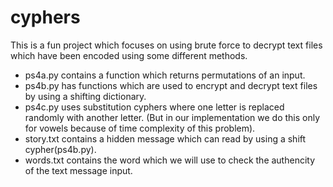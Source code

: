 # cyphers
This is a fun project which focuses on using brute force to decrypt text files which have been encoded using some different methods.
* ps4a.py contains a function which returns permutations of an input.
* ps4b.py has functions which are used to encrypt and decrypt text files by using a shifting dictionary.
* ps4c.py uses substitution cyphers where one letter is replaced randomly with another letter.
(But in our implementation we do this only for vowels because of time complexity of this problem).
* story.txt contains a hidden message which can read by using a shift cypher(ps4b.py).
* words.txt contains the word which we will use to check the authencity of the text message input.
